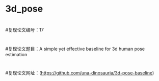 # 3d_pose
#
#复现论文编号：17
#
#复现论文题目：A simple yet effective baseline for 3d human pose estimation
#
#复现论文网址：(https://github.com/una-dinosauria/3d-pose-baseline)
